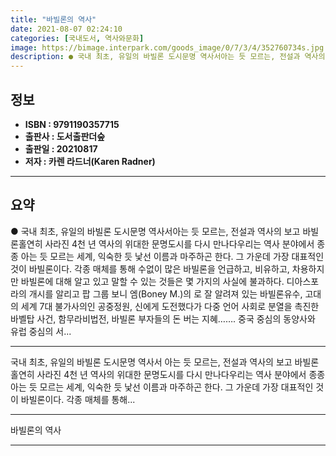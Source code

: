 ```yaml
---
title: "바빌론의 역사"
date: 2021-08-07 02:24:10
categories: [국내도서, 역사와문화]
image: https://bimage.interpark.com/goods_image/0/7/3/4/352760734s.jpg
description: ● 국내 최초, 유일의 바빌론 도시문명 역사서아는 듯 모르는, 전설과 역사의 보고 바빌론홀연히 사라진 4천 년 역사의 위대한 문명도시를 다시 만나다우리는 역사 분야에서 종종 아는 듯 모르는 세계, 익숙한 듯 낯선 이름과 마주하곤 한다. 그 가운데 가장 대표적인 것이 바빌론이다. 각종
---
```


## **정보**

- **ISBN : 9791190357715**
- **출판사 : 도서출판더숲**
- **출판일 : 20210817**
- **저자 : 카렌 라드너(Karen Radner)**

------



## **요약**

●  국내 최초, 유일의 바빌론 도시문명 역사서아는 듯 모르는, 전설과 역사의 보고 바빌론홀연히 사라진 4천 년 역사의 위대한 문명도시를 다시 만나다우리는 역사 분야에서 종종 아는 듯 모르는 세계, 익숙한 듯 낯선 이름과 마주하곤 한다. 그 가운데 가장 대표적인 것이 바빌론이다. 각종 매체를 통해 수없이 많은 바빌론을 언급하고, 비유하고, 차용하지만 바빌론에 대해 알고 있고 말할 수 있는 것들은 몇 가지의 사실에 불과하다. 디아스포라의 개시를 알리고 팝 그룹 보니 엠(Boney M.)의 로 잘 알려져 있는 바빌론유수, 고대의 세계 7대 불가사의인 공중정원, 신에게 도전했다가 다중 언어 사회로 분열을 촉진한 바벨탑 사건, 함무라비법전, 바빌론 부자들의 돈 버는 지혜……. 중국 중심의 동양사와 유럽 중심의 서...

------

국내 최초, 유일의 바빌론 도시문명 역사서
아는 듯 모르는, 전설과 역사의 보고 바빌론
홀연히 사라진 4천 년 역사의 위대한 문명도시를 다시 만나다우리는 역사 분야에서 종종 아는 듯 모르는 세계, 익숙한 듯 낯선 이름과 마주하곤 한다. 그 가운데 가장 대표적인 것이 바빌론이다. 각종 매체를 통해... 

------


바빌론의 역사 

------


